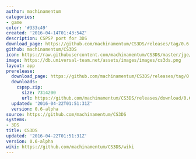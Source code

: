 ```yaml
---
author: machinamentum
categories:
- game
color: '#333c49'
created: '2016-04-14T01:43:54Z'
description: CSPSP port for 3DS
download_page: https://github.com/machinamentum/CS3DS/releases/tag/0.6-alpha
github: machinamentum/CS3DS
icon: https://raw.githubusercontent.com/machinamentum/CS3DS/master/jge/Projects/cspsp/icon_3ds.png
image: https://db.universal-team.net/assets/images/images/cs3ds.png
layout: app
prerelease:
  download_page: https://github.com/machinamentum/CS3DS/releases/tag/0.6-alpha
  downloads:
    cspsp.zip:
      size: 7314200
      url: https://github.com/machinamentum/CS3DS/releases/download/0.6-alpha/cspsp.zip
  updated: '2016-04-22T01:51:31Z'
  version: 0.6-alpha
source: https://github.com/machinamentum/CS3DS
systems:
- 3DS
title: CS3DS
updated: '2016-04-22T01:51:31Z'
version: 0.6-alpha
wiki: https://github.com/machinamentum/CS3DS/wiki
---
```

